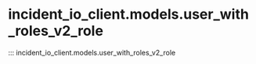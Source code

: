 # incident_io_client.models.user_with_roles_v2_role

::: incident_io_client.models.user_with_roles_v2_role
